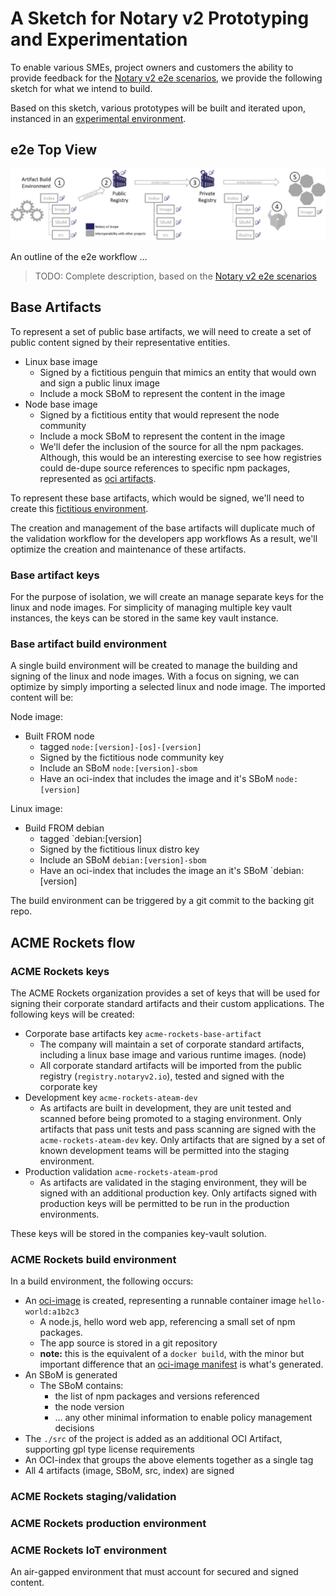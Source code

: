 # A Sketch for Notary v2 Prototyping and Experimentation

To enable various SMEs, project owners and customers the ability to provide feedback for the [Notary v2 e2e scenarios][nv2-scenarios], we provide the following sketch for what we intend to build.

Based on this sketch, various prototypes will be built and iterated upon, instanced in an [experimental environment](experimental-environment.md).

## e2e Top View

![Notary v2 e2e workflow](media/notary-e2e-scenarios.png)

An outline of the e2e workflow ...
> TODO: Complete description, based on the [Notary v2 e2e scenarios][nv2-scenarios]

## Base Artifacts

To represent a set of public base artifacts, we will need to create a set of public content signed by their representative entities.

- Linux base image
  - Signed by a fictitious penguin that mimics an entity that would own and sign a public linux image
  - Include a mock SBoM to represent the content in the image
- Node base image
  - Signed by a fictitious entity that would represent the node community
  - Include a mock SBoM to represent the content in the image
  - We'll defer the inclusion of the source for all the npm packages. Although, this would be an interesting exercise to see how registries could de-dupe source references to specific npm packages, represented as [oci artifacts][oci-artifacts].

To represent these base artifacts, which would be signed, we'll need to create this [fictitious environment](./experimental-environment.md#mock-public-content).

The creation and management of the base artifacts will duplicate much of the validation workflow for the developers app workflows As a result, we'll optimize the creation and maintenance of these artifacts.

### Base artifact keys

For the purpose of isolation, we will create an manage separate keys for the linux and node images.
For simplicity of managing multiple key vault instances, the keys can be stored in the same key vault instance.

### Base artifact build environment

A single build environment will be created to manage the building and signing of the linux and node images.
With a focus on signing, we can optimize by simply importing a selected linux and node image.
The imported content will be:

Node image:

- Built FROM node
  - tagged `node:[version]-[os]-[version]`
  - Signed by the fictitious node community key
  - Include an SBoM `node:[version]-sbom`
  - Have an oci-index that includes the image and it's SBoM `node:[version]`

Linux image:

- Build FROM debian
  - tagged `debian:[version]
  - Signed by the fictitious linux distro key
  - Include an SBoM `debian:[version]-sbom`
  - Have an oci-index that includes the image an it's SBoM `debian:[version]

The build environment can be triggered by a git commit to the backing git repo.

## ACME Rockets flow

### ACME Rockets keys

The ACME Rockets organization provides a set of keys that will be used for signing their corporate standard artifacts and their custom applications. The following keys will be created:

- Corporate base artifacts key `acme-rockets-base-artifact`
  - The company will maintain a set of corporate standard artifacts, including a linux base image and various runtime images. (node)
  - All corporate standard artifacts will be imported from the public registry (`registry.notaryv2.io`), tested and signed with the corporate key
- Development key `acme-rockets-ateam-dev`
  - As artifacts are built in development, they are unit tested and scanned before being promoted to a staging environment. Only artifacts that pass unit tests and pass scanning are signed with the `acme-rockets-ateam-dev` key. Only artifacts that are signed by a set of known development teams will be permitted into the staging environment.
- Production validation `acme-rockets-ateam-prod`
  - As artifacts are validated in the staging environment, they will be signed with an additional production key. Only artifacts signed with production keys will be permitted to be run in the production environments.

These keys will be stored in the companies key-vault solution.

### ACME Rockets build environment

In a build environment, the following occurs:

- An [oci-image][oci-image] is created, representing a runnable container image `hello-world:a1b2c3`
  - A node.js, hello word web app, referencing a small set of npm packages.
  - The app source is stored in a git repository
  - **note:** this is the equivalent of a `docker build`, with the minor but important difference that an [oci-image manifest][oci-image-manifest] is what's generated.
- An SBoM is generated
  - The SBoM contains:
    - the list of npm packages and versions referenced
    - the node version
    - ... any other minimal information to enable policy management decisions
- The `./src` of the project is added as an additional OCI Artifact, supporting gpl type license requirements
- An OCI-index that groups the above elements together as a single tag
- All 4 artifacts (image, SBoM, src, index) are signed

### ACME Rockets staging/validation

### ACME Rockets production environment

### ACME Rockets IoT environment

An air-gapped environment that must account for secured and signed content.

[nv2-scenarios]:        https://github.com/notaryproject/requirements/blob/master/scenarios.md
[oci-artifacts]:        https://github.com/opencontainers/artifacts/
[oci-image]:            https://github.com/opencontainers/image-spec/
[oci-image-manifest]:   https://github.com/opencontainers/image-spec/blob/master/manifest.md
